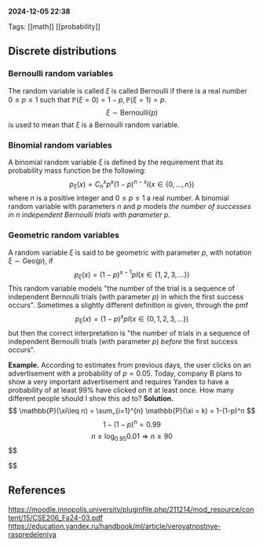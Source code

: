 **2024-12-05 22:38**

Tags: [[math]] [[probability]]

## Discrete distributions

### Bernoulli random variables
The random variable is called $\xi$ is called Bernoulli if there is a real number $0 \leq p \leq 1$ such that $\mathbb{P}(\xi = 0) = 1 - p, \mathbb{P}(\xi=1) = p$.
$$
\xi \sim \text{Bernoulli}(p)
$$
is used to mean that $\xi$ is a Bernoulli random variable.

### Binomial random variables
A binomial random variable $\xi$ is defined by the requirement that its probability mass function be the following:
$$
p_{\xi}(x)=C^x_{n}p^x(1-p)^{n-x}I(x\in \{0, \dots, n\})
$$
 where $n$ is a positive integer and $0 \leq p \leq 1$ a real number.
 A binomial random variable with parameters $n$ and $p$ models *the number of successes in $n$ independent Bernoulli trials with parameter $p$*.

### Geometric random variables
A random variable $\xi$ is said to be geometric with parameter $p$, with notation $\xi \sim \text{Geo}(p)$, if
$$
p_{\xi}(x) = (1-p)^{x-1}pI(x \in \{1,2,3,\dots\})
$$
This random variable models "the number of the trial is a sequence of independent Bernoulli trials (with parameter $p$) in which the first success occurs".
Sometimes a slightly different definition is given, through the pmf
$$
p_{\xi}(x) = (1-p)^{x}pI(x \in \{0,1,2,3,\dots\})
$$
but then the correct interpretation is "the number of trials in a sequence of independent Bernoulli trials (with parameter $p$) *before* the first success occurs".

**Example.** According to estimates from previous days, the user clicks on an advertisement with a probability of $p=0.05$. Today, company B plans to show a very important advertisement and requires Yandex to have a probability of at least 99% have clicked on it at least once. How many different people should I show this ad to?
**Solution.**
$$
\mathbb{P}(\xi\leq n) = \sum_{i=1}^{n} \mathbb{P}(\xi = k) = 1-(1-p)^n
$$
$$
1-(1-p)^n=0.99
$$
$$
n \geq \log_{0.95}0.01 \Rightarrow n \geq 90
$$
$$

$$
## References
https://moodle.innopolis.university/pluginfile.php/211214/mod_resource/content/15/CSE206_Fa24-03.pdf
https://education.yandex.ru/handbook/ml/article/veroyatnostnye-raspredeleniya